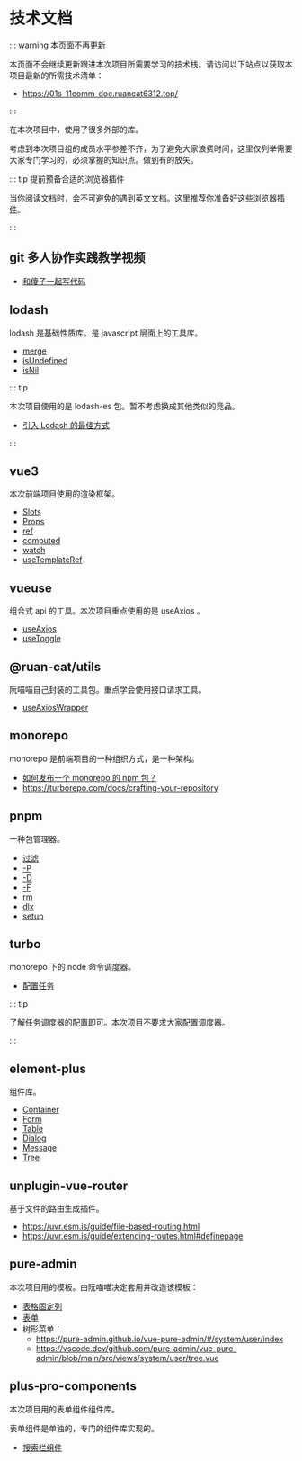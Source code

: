 # 技术文档

::: warning 本页面不再更新

本页面不会继续更新跟进本次项目所需要学习的技术栈。请访问以下站点以获取本项目最新的所需技术清单：

- https://01s-11comm-doc.ruancat6312.top/

:::

在本次项目中，使用了很多外部的库。

考虑到本次项目组的成员水平参差不齐，为了避免大家浪费时间，这里仅列举需要大家专门学习的，必须掌握的知识点。做到有的放矢。

::: tip 提前预备合适的浏览器插件

当你阅读文档时，会不可避免的遇到英文文档。这里推荐你准备好这些[浏览器插件](../09oa/frontend-dev/chrome-extensions.md)。

:::

## git 多人协作实践教学视频

- [和傻子一起写代码](https://www.bilibili.com/video/BV1udEuzrEa7/)

## lodash

lodash 是基础性质库。是 javascript 层面上的工具库。

- [merge](https://www.lodashjs.com/docs/lodash.merge)
- [isUndefined](https://www.lodashjs.com/docs/lodash.isUndefined)
- [isNil](https://www.lodashjs.com/docs/lodash.isNil)

::: tip

本次项目使用的是 lodash-es 包。暂不考虑换成其他类似的竞品。

- [引入 Lodash 的最佳方式](https://juejin.cn/post/6844904116544618503)

:::

## vue3

本次前端项目使用的渲染框架。

- [Slots](https://cn.vuejs.org/guide/components/slots.html)
- [Props](https://cn.vuejs.org/guide/components/props.html)
- [ref](https://cn.vuejs.org/api/reactivity-core.html#ref)
- [computed](https://cn.vuejs.org/api/reactivity-core.html#computed)
- [watch](https://cn.vuejs.org/api/reactivity-core.html#watch)
- [useTemplateRef](https://cn.vuejs.org/api/composition-api-helpers.html#usetemplateref)

## vueuse

组合式 api 的工具。本次项目重点使用的是 useAxios 。

- [useAxios](https://vueuse.org/integrations/useAxios/)
- [useToggle](https://vueuse.org/shared/useToggle/)

## @ruan-cat/utils

阮喵喵自己封装的工具包。重点学会使用接口请求工具。

- [useAxiosWrapper](https://utils.ruan-cat.com/vueuse/useAxios/)

## monorepo

monorepo 是前端项目的一种组织方式，是一种架构。

- [如何发布一个 monorepo 的 npm 包？](https://www.bilibili.com/video/BV1Aj411h7F2/)
- https://turborepo.com/docs/crafting-your-repository

## pnpm

一种包管理器。

- [过滤](https://pnpm.io/zh/filtering)
- [-P](https://pnpm.io/zh/cli/install#--prod--p)
- [-D](https://pnpm.io/zh/cli/install#--dev--d)
- [-F](https://pnpm.io/zh/cli/install#--filter-package_selector)
- [rm](https://pnpm.io/zh/cli/remove)
- [dlx](https://pnpm.io/zh/cli/dlx)
- [setup](https://pnpm.io/zh/cli/setup)

## turbo

monorepo 下的 node 命令调度器。

- [配置任务](https://turborepo.com/docs/crafting-your-repository/configuring-tasks)

::: tip

了解任务调度器的配置即可。本次项目不要求大家配置调度器。

:::

## element-plus

组件库。

- [Container](https://element-plus.org/zh-CN/component/container.html)
- [Form](https://element-plus.org/zh-CN/component/form.html)
- [Table](https://element-plus.org/zh-CN/component/table.html)
- [Dialog](https://element-plus.org/zh-CN/component/dialog.html)
- [Message](https://element-plus.org/zh-CN/component/message.html)
- [Tree](https://element-plus.org/zh-CN/component/tree.html)

## unplugin-vue-router

基于文件的路由生成插件。

- https://uvr.esm.is/guide/file-based-routing.html
- https://uvr.esm.is/guide/extending-routes.html#definepage

## pure-admin

本次项目用的模板。由阮喵喵决定套用并改造该模板：

- [表格固定列](https://vscode.dev/github.com/pure-admin/vue-pure-admin/blob/main/src/views/table/base/fixColumn.vue)
- [表单](https://pure-admin.github.io/vue-pure-admin/#/form/index)
- 树形菜单：
  - https://pure-admin.github.io/vue-pure-admin/#/system/user/index
  - https://vscode.dev/github.com/pure-admin/vue-pure-admin/blob/main/src/views/system/user/tree.vue

## plus-pro-components

本次项目用的表单组件组件库。

表单组件是单独的，专门的组件库实现的。

- [搜索栏组件](https://plus-pro-components.com/components/search.html)

